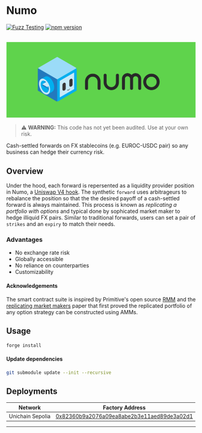# Numo

[![Fuzz Testing](https://github.com/Uniswap/uniswap-v3-core/actions/workflows/fuzz-testing.yml/badge.svg)](https://github.com/numotrade/numo/actions/workflows/fuzz-testing.yml)
[![npm version](https://img.shields.io/npm/v/@uniswap/v3-core/latest.svg)](https://www.npmjs.com/package/@numotrade/numo/v/latest)

<div align="center">
  <br />
  <a href="https://optimism.io"><img alt="Numo" src="./image/numo_readme.png" width=600></a>
  <br />
</div>

> ⚠️ **WARNING:** This code has not yet been audited. Use at your own risk.

Cash-settled forwards on FX stablecoins (e.g. EUROC-USDC pair) so any business can hedge their currency risk.

## Overview
Under the hood, each forward is repersented as a liquidity provider position in Numo, a [Uniswap V4 hook](https://github.com/Uniswap/v4-core). The synthetic `forward` uses arbitrageurs to rebalance the position so that the the desired payoff of a cash-settled forward is always maintained. This process is known as *replicating a portfolio with options* and typical done by sophicated market maker to hedge illiquid FX pairs.  Similar to traditional forwards, users can set a pair of `strikes` and an `expiry` to match their needs.  

### Advantages 

- No exchange rate risk
- Globally accessible
- No reliance on counterparties
- Customizability 

#### Acknowledgements

The smart contract suite is inspired by Primitive's open source [RMM](https://github.com/primitivefinance/rmm) and the [replicating market makers](https://arxiv.org/abs/2103.14769) paper that first proved the replicated portfolio of any option strategy can be constructed using AMMs.

## Usage

```
forge install
```

#### Update dependencies

```bash
git submodule update --init --recursive
```

## Deployments

| Network  | Factory Address                                       |  
| -------- | ----------------------------------------------------- | 
| Unichain Sepolia     | [0x82360b9a2076a09ea8abe2b3e11aed89de3a02d1](https://explorer.celo.org/mainnet/token/0x82360b9a2076a09ea8abe2b3e11aed89de3a02d1 ) |

---
